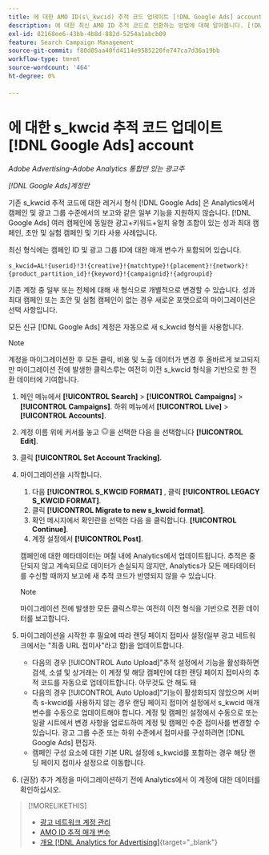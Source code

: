 ```yaml
---
title: 에 대한 AMO ID(s\_kwcid) 추적 코드 업데이트 [!DNL Google Ads] account
description: 에 대한 최신 AMO ID 추적 코드로 전환하는 방법에 대해 알아봅니다. [!DNL Google Ads] 계정입니다.
exl-id: 82168ee6-43bb-4b8d-882d-5254a1abcb09
feature: Search Campaign Management
source-git-commit: f80d05aa40fd4114e9585220fe747ca7d36a19bb
workflow-type: tm+mt
source-wordcount: '464'
ht-degree: 0%

---
```


# 에 대한 s_kwcid 추적 코드 업데이트 [!DNL Google Ads] account

*Adobe Advertising-Adobe Analytics 통합만 있는 광고주*

*[!DNL Google Ads]계정만*

기존 s\_kwcid 추적 코드에 대한 레거시 형식 [!DNL Google Ads] 은 Analytics에서 캠페인 및 광고 그룹 수준에서의 보고와 같은 일부 기능을 지원하지 않습니다. [!DNL Google Ads] 여러 캠페인에 동일한 광고+키워드+일치 유형 조합이 있는 성과 최대 캠페인, 초안 및 실험 캠페인 및 기타 사용 사례입니다.

최신 형식에는 캠페인 ID 및 광고 그룹 ID에 대한 매개 변수가 포함되어 있습니다.

```
s_kwcid=AL!{userid}!3!{creative}!{matchtype}!{placement}!{network}!{product_partition_id}!{keyword}!{campaignid}!{adgroupid}
```

기존 계정 중 일부 또는 전체에 대해 새 형식으로 개별적으로 변경할 수 있습니다. 성과 최대 캠페인 또는 초안 및 실험 캠페인이 없는 경우 새로운 포맷으로의 마이그레이션은 선택 사항입니다.

모든 신규 [!DNL Google Ads] 계정은 자동으로 새 s\_kwcid 형식을 사용합니다.

>[!NOTE]
>
>계정을 마이그레이션한 후 모든 클릭, 비용 및 노출 데이터가 변경 후 올바르게 보고되지만 마이그레이션 전에 발생한 클릭스루는 여전히 이전 s\_kwcid 형식을 기반으로 한 전환 데이터에 기여합니다.

1. 메인 메뉴에서 **[!UICONTROL Search]** \> **[!UICONTROL Campaigns]** \> **[!UICONTROL Campaigns]**. 하위 메뉴에서 **[!UICONTROL Live]** \> **[!UICONTROL Accounts]**.
1. 계정 이름 위에 커서를 놓고 ![화살표 드롭다운 아이콘](/help/search-social-commerce/assets/arrow-dropdown-menu.png)을 선택한 다음 을 선택합니다 **[!UICONTROL Edit]**.
1. 클릭 **[!UICONTROL Set Account Tracking]**.
1. 마이그레이션을 시작합니다.

   1. 다음 **[!UICONTROL S_KWCID FORMAT]** , 클릭 **[!UICONTROL LEGACY S_KWCID FORMAT]**.
   1. 클릭 **[!UICONTROL Migrate to new s_kwcid format]**.
   1. 확인 메시지에서 확인란을 선택한 다음 을 클릭합니다. **[!UICONTROL Continue]**.
   1. 계정 설정에서 **[!UICONTROL Post]**.

   캠페인에 대한 메타데이터는 며칠 내에 Analytics에서 업데이트됩니다. 추적은 중단되지 않고 계속되므로 데이터가 손실되지 않지만, Analytics가 모든 메타데이터를 수신할 때까지 보고에 새 추적 코드가 반영되지 않을 수 있습니다.

   >[!NOTE]
   >
   >마이그레이션 전에 발생한 모든 클릭스루는 여전히 이전 형식을 기반으로 전환 데이터를 보고합니다.

1. 마이그레이션을 시작한 후 필요에 따라 랜딩 페이지 접미사 설정(일부 광고 네트워크에서는 &quot;최종 URL 접미사&quot;라고 함)을 업데이트합니다.

   * 다음의 경우 [!UICONTROL Auto Upload]&quot;추적 설정에서 기능을 활성화하면 검색, 소셜 및 상거래는 이 계정 및 해당 캠페인에 대한 랜딩 페이지 접미사의 추적 코드를 자동으로 업데이트합니다. 아무것도 안 해도 돼
   * 다음의 경우 [!UICONTROL Auto Upload]&quot;기능이 활성화되지 않았으며 서버측 s-kwcid를 사용하지 않는 경우 랜딩 페이지 접미어 설정에서 s\_kwcid 매개 변수를 수동으로 업데이트해야 합니다. 계정 및 캠페인 설정에서 수동으로 또는 일괄 시트에서 변경 사항을 업로드하여 계정 및 캠페인 수준 접미사를 변경할 수 있습니다. 광고 그룹 수준 또는 하위 수준에서 접미사를 구성하려면 [!DNL Google Ads] 편집자.
   * 캠페인 구성 요소에 대한 기본 URL 설정에 s\_kwcid를 포함하는 경우 해당 랜딩 페이지 접미사 설정으로 이동합니다.

1. (권장) 추가 계정을 마이그레이션하기 전에 Analytics에서 이 계정에 대한 데이터를 확인하십시오.

>[!MORELIKETHIS]
>
>* [광고 네트워크 계정 관리](ad-network-account-manage.md)
>* [AMO ID 추적 매개 변수](/help/search-social-commerce/tracking/skwcid-tracking-parameter.md)
>* [개요 [!DNL Analytics for Advertising]](https://experienceleague.adobe.com/docs/advertising/integrations/home.html){target="_blank"}
